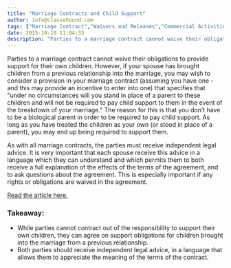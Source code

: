 ```yaml
---
title: "Marriage Contracts and Child Support"
author: info@clausehound.com
tags: ["Marriage Contract","Waivers and Releases","Commercial Activities","info@clausehound.com"]
date: 2015-10-10 11:04:33
description: "Parties to a marriage contract cannot waive their obligations to provide support for their own children."
---
```




Parties to a marriage contract cannot waive their obligations to provide support for their own children. However, if your spouse has brought children from a previous relationship into the marriage, you may wish to consider a provision in your marriage contract (assuming you have one - and this may provide an incentive to enter into one) that specifies that "under no circumstances will you stand in place of a parent to these children and will not be required to pay child support to them in the event of the breakdown of your marriage." The reason for this is that you don’t have to be a biological parent in order to be required to pay child support. As long as you have treated the children as your own (or stood in place of a parent), you may end up being required to support them.

As with all marriage contracts, the parties must receive independent legal advice. It is very important that each spouse receive this advice in a language which they can understand and which permits them to both receive a full explanation of the effects of the terms of the agreement, and to ask questions about the agreement. This is especially important if any rights or obligations are waived in the agreement.

[Read the article here.](http://ernstashurovlaw.com/marriage-contract/)

 

### Takeaway:
- While parties cannot contract out of the responsibility to support their own children, they can agree on support obligations for children brought into the marriage from a previous relationship.
- Both parties should receive independent legal advice, in a language that allows them to appreciate the meaning of the terms of the contract.

